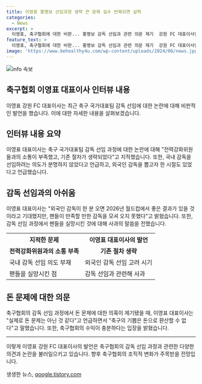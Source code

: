 ```yaml
---
title: 이영표 홍명보 선임과정 생략 큰 문제 실수 반복되면 실력
categories:
  - News
excerpt: >
  이영표, 축구협회에 대한 비판... 홍명보 감독 선임과 관련 의문 제기  강원 FC 대표이사인 이영표가 축구 국가대표팀 홍명보 감독 선임에 대해 비판적인 발언을 했습니다. 이는 감독 선임 과정에서의 문제와 협회의 행정 실수를 지적하며, 외국인 감독을 뽑으려던 움직임에 대해도 언급했습니다. 또한, 전력강화위원들과의 소통 부족과 안타까운 결과에 대해 사과하며, 돈 문제가 아닌 변화의 필요성을 강조했습니다. 해당 발언은 축구 팬들과 연관자들에게 큰 파장을 일으켰습니다.
feature_text: >
  이영표, 축구협회에 대한 비판... 홍명보 감독 선임과 관련 의문 제기  강원 FC 대표이사인 이영표가 축구 국가대표팀 홍명보 감독 선임에 대해 비판적인 발언을 했습니다. 이는 감독 선임 과정에서의 문제와 협회의 행정 실수를 지적하며, 외국인 감독을 뽑으려던 움직임에 대해도 언급했습니다. 또한, 전력강화위원들과의 소통 부족과 안타까운 결과에 대해 사과하며, 돈 문제가 아닌 변화의 필요성을 강조했습니다. 해당 발언은 축구 팬들과 연관자들에게 큰 파장을 일으켰습니다.
image: 'https://www.behealthy4u.com/wp-content/uploads/2024/06/news.jpg'
---
```


<p><img src="https://www.behealthy4u.com/wp-content/uploads/2024/06/news.jpg" alt="info 속보" /></p>

<h2>축구협회 이영표 대표이사 인터뷰 내용</h2>

<p data-ke-size="size16">이영표 강원 FC 대표이사는 최근 축구 국가대표팀 감독 선임에 대한 논란에 대해 비판적인 발언을 했습니다. 이에 대한 자세한 내용을 살펴보겠습니다.</p>

<h2 data-ke-size="size26">인터뷰 내용 요약</h2>

<p data-ke-size="size16">이영표 대표이사는 축구 국가대표팀 감독 선임 과정에 대한 논란에 대해 "전력강화위원들과의 소통이 부족했고, 기존 절차가 생략되었다"고 지적했습니다. 또한, 국내 감독을 선임하려는 의도가 분명하지 않았다고 언급하고, 외국인 감독을 뽑고자 한 시절도 있었다고 언급했습니다.</p>

<h2 data-ke-size="size26">감독 선임과의 아쉬움</h2>

<p data-ke-size="size16">이영표 대표이사는 "외국인 감독이 한 분 오면 2026년 월드컵에서 좋은 결과가 있을 것이라고 기대했지만, 팬들이 만족할 만한 감독을 모셔 오지 못했다"고 밝혔습니다. 또한, 감독 선임 과정에서 팬들을 실망시킨 것에 대해 사과의 말씀을 전했습니다.</p>

<table>
  <tr>
    <th>지적한 문제</th>
    <th>이영표 대표이사의 발언</th>
  </tr>
  <tr>
    <td style="text-align: center; height: 17px;"><b>전력강화위원과의 소통 부족</b></td>
    <td style="text-align: center; height: 17px;"><b>기존 절차 생략</b></td>
  </tr>
  <tr>
    <td>국내 감독 선임 의도 부재</td>
    <td>외국인 감독 선임 고려 시기</td>
  </tr>
  <tr>
    <td>팬들을 실망시킨 점</td>
    <td>감독 선임과 관련해 사과</td>
  </tr>
</table>

<h2 data-ke-size="size26">돈 문제에 대한 의문</h2>

<p data-ke-size="size16">축구협회의 감독 선임 과정에서 돈 문제에 대한 의혹이 제기됐을 때, 이영표 대표이사는 "실제로 돈 문제는 아닌 것 같다"고 언급하면서 "축구의 기쁨은 돈으로 환산할 수 없다"고 말했습니다. 또한, 축구협회의 수익이 충분하다는 입장을 밝혔습니다.</p>

<hr>

<p data-ke-size="size16">이렇게 이영표 강원 FC 대표이사의 발언은 축구협회의 감독 선임 과정과 관련한 다양한 의견과 논란을 불러일으키고 있습니다. 향후 축구협회의 조직적 변화가 주목받을 전망입니다.</p>
생생한 뉴스, <a href="https://qoogle.tistory.com" rel="dofollow">qoogle.tistory.com</a>


